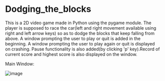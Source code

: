 # Dodging_the_blocks
This is a 2D video game made in Python using the pygame module. The player is supposed to race the car(left and right movement available using right and left arrow keys) so as to dodge the blocks that keep falling from above. A window prompting the user to play or quit is added in the beginning. A window prompting the user to play again or quit is displayed on crashing. Pause functionality is also added(by clicking 'p' key).Record of current score and highest score is also displayed on the window.


Main Window:


![image](https://user-images.githubusercontent.com/65439177/112188999-8d790b00-8c29-11eb-907d-d7f66114c127.png)
